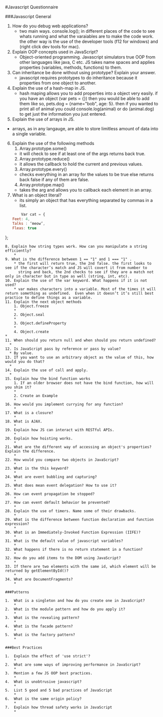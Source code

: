 #Javascript Questionnaire

###Javascript General

1. How do you debug web applications?
   *  two main ways. console.log(); in different places of the code to see whats running and what the varaiables are to make the code         work. the other way is the use of the developer tools (f12 for windows) and (right click dev tools for mac).
2. Explain OOP concepts used in JavaScript?
    * Object-oriented programming. Javascript simulators true OOP from other languages like java, C etc. JS takes name spaces and applies properties (variables, methods, functions) to them. 
3. Can inheritance be done without using prototype? Explain your answer.
    * javascript requires prototypes to do inheritance because it properties from one object to another.
4. Explain the use of a hash-map in JS.
    * hash maping allows you to add properties into a object very easily. if you have an object (var pets = {}) then you would be able to add them like so, pets.dog = {name="bob", age: 5}. then if you wanted to print all of animal you could console.log(animal) or do (animal.dog) to get just the information you just entered.
5. Explain the use of arrays in JS.
  * arrays, as in any langauge, are able to store limitless amount of data into a single variable. 
6. Explain the use of the following methods
    1. Array.prototype.some() 
	* it will check to see if at least one of the args returns back true.
    2. Array.prototype.reduce() 
	* it allows the callback to hold the current and previous values.
    3. Array.prototype.every() 
      * checks everything in an array for the values to be true else returns back false if any of them are false.
    4. Array.prototype.map() 
      * takes the arg and allows you to callback each element in an array.
7. What is an object literal?
	* its simply an object that has everything separated by commas in a list.
	```Javascript
		Var cat = {
	Feet: 4,
	Talks : ‘meow’,
	Fleas: true
};
```
8. Explain how string types work. How can you manipulate a string efficiently?
	* 
9. What is the difference between 1 == "1" and 1 === "1" .
    * the first will return true, the 2nd false. the first looks to see if the character’s match and JS will covert it from number to 
      string and back, the 2nd checks to see if they are a match not only in character but in type as well (string, int, etc).
10. Explain the use of the var keyword. What happens if it is not used?
	* var makes characters into a variable. Most of the times it will return something as undefined.  Even when it doesn’t it’s still best practice to define things as a variable. 
11. Explain the next object methods
    1. Object.freeze
	*
    2. Object.seal
	*
    3. Object.defineProperty
	*
    4. Object.create
*
11. When should you return null and when should you return undefined?
  * 
12. Is JavaScript pass by reference or pass by value?
  * By value.
13. If you want to use an arbitrary object as the value of this, how would you do that?
  * 
14. Explain the use of call and apply.
  * 
15. Explain how the bind function works
    1. If an older browser does not have the bind function, how will you shim it?
	*
    2. Create an Example
	*
16. How would you implement currying for any function?
  	*
17. What is a closure?
  	* 
18. What is AJAX.
	*
19. Explain how JS can interact with RESTful APIs.
	*
20. Explain how hoisting works.
	*
21. What are the different way of accessing an object's properties? Explain the difference.
	*
22. How would you compare two objects in JavaScript?
	*
23. What is the this keyword?
	*
24. What are event bubbling and capturing?
	*
25. What does mean event delegation? How to use it?
	*
26. How can event propagation be stopped?
	*
27. How can event default behavior be prevented?
	*
28. Explain the use of timers. Name some of their drawbacks.
	*
29. What is the difference between function declaration and function expression?
	*
30. What is an Immediately-Invoked Function Expression (IIFE)?
	*
31. What is the default value of javascript variables?
	*
32. What happens if there is no return statement in a function?
	*
32. How do you add items to the DOM using JavaScript?
	*
33. If there are two elements with the same id, which element will be returned by getElementById()?
	*
34. What are DocumentFragments?
	*

###Patterns 

1.	What is a singleton and how do you create one in JavaScript?
	*
2.	What is the module pattern and how do you apply it?
	*	
3.	What is the revealing pattern?
	*	
4.	What is the facade pattern?
	*	
5.	What is the factory pattern?
	*	

###Best Practices

1.	Explain the effect of 'use strict'?
	* 	
2.	What are some ways of improving performance in JavaScript?
	*	
3.	Mention a few JS OOP best practices.
	*	
4.	What is unobtrusive javascript?
	*	
5.	List 5 good and 5 bad practices of JavaScript
	*	
6.	What is the same origin policy?
	*	
7.	Explain how thread safety works in JavaScript
	*	
